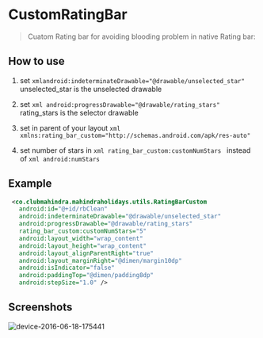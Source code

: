 CustomRatingBar
===================================

>Cuatom Rating bar for avoiding blooding problem in native Rating bar:


How to use
--------------
1. set ```xmlandroid:indeterminateDrawable="@drawable/unselected_star"```
   unselected_star is the unselected drawable
   
2. set ```xml android:progressDrawable="@drawable/rating_stars"```
   rating_stars is the selector drawable
   
4. set in parent of your layout ```xml xmlns:rating_bar_custom="http://schemas.android.com/apk/res-auto"```
   
5. set number of stars in ```xml rating_bar_custom:customNumStars ``` instead of  ```xml android:numStars ```

Example 
--------------
```xml
 <co.clubmahindra.mahindraholidays.utils.RatingBarCustom
   android:id="@+id/rbClean"
   android:indeterminateDrawable="@drawable/unselected_star"
   android:progressDrawable="@drawable/rating_stars"
   rating_bar_custom:customNumStars="5"
   android:layout_width="wrap_content"
   android:layout_height="wrap_content"
   android:layout_alignParentRight="true"
   android:layout_marginRight="@dimen/margin10dp"
   android:isIndicator="false"
   android:paddingTop="@dimen/padding8dp"
   android:stepSize="1.0" />
```
 
Screenshots
--------------
![device-2016-06-18-175441](https://cloud.githubusercontent.com/assets/7554816/16170896/76caac5c-357f-11e6-8ded-d05cf3e39ef7.png)

